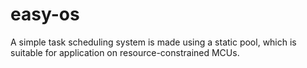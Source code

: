 # easy-os
A simple task scheduling system is made using a static pool, which is suitable for application on resource-constrained MCUs.

